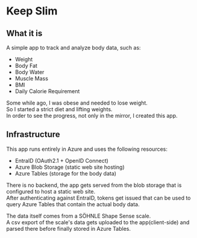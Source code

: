 # Keep Slim

## What it is

A simple app to track and analyze body data, such as:

- Weight
- Body Fat
- Body Water
- Muscle Mass
- BMI
- Daily Calorie Requirement

Some while ago, I was obese and needed to lose weight.  
So I started a strict diet and lifting weights.  
In order to see the progress, not only in the mirror, I created this app.

## Infrastructure

This app runs entirely in Azure and uses the following resources:

- EntraID (OAuth2.1 + OpenID Connect)
- Azure Blob Storage (static web site hosting)
- Azure Tables (storage for the body data)

There is no backend, the app gets served from the blob storage that is configured to host a static web site.  
After authenticating against EntraID, tokens get issued that can be used to query Azure Tables that contain the actual body data.

The data itself comes from a SÖHNLE Shape Sense scale.  
A csv export of the scale's data gets uploaded to the app(client-side) and parsed there before finally stored in Azure Tables.
